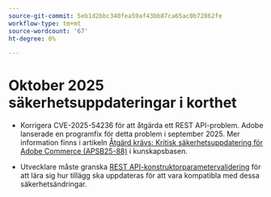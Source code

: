 ```yaml
---
source-git-commit: 5eb1d2bbc340fea59af43bb87ca65ac0b72862fe
workflow-type: tm+mt
source-wordcount: '67'
ht-degree: 0%

---
```

# Oktober 2025 säkerhetsuppdateringar i korthet

* Korrigera CVE-2025-54236 för att åtgärda ett REST API-problem. Adobe lanserade en programfix för detta problem i september 2025. Mer information finns i artikeln [Åtgärd krävs: Kritisk säkerhetsuppdatering för Adobe Commerce (APSB25-88)](https://experienceleague.adobe.com/sv/docs/experience-cloud-kcs/kbarticles/ka-27397) i kunskapsbasen.<!-- AC-15379 -->

* Utvecklare måste granska [REST API-konstruktorparametervalidering](https://developer.adobe.com/commerce/php/development/components/web-api/services/#rest-api-constructor-parameter-validation) för att lära sig hur tillägg ska uppdateras för att vara kompatibla med dessa säkerhetsändringar.




